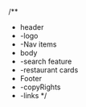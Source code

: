 /**
 * header
 *  -logo
 *  -Nav items
 * body
 *  -search feature
 *  -restaurant cards
 * Footer
 *  -copyRights
 *  -links
 */
<!-- 
#redux toolkit
-install @reduxjs/toolkit and react-redux
-build our store
- connect our store to out app
- slice
- dispatch(action)
-selector
 -->
